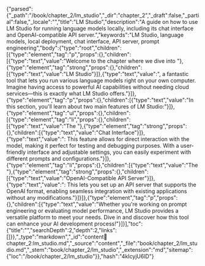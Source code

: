 {"parsed":{"_path":"/book/chapter_2/lm_studio","_dir":"chapter_2","_draft":false,"_partial":false,"_locale":"","title":"LM Studio","description":"A guide on how to use LM Studio for running language models locally, including its chat interface and OpenAI-compatible API server.","keywords":"LM Studio, language models, local deployment, chat interface, API server, prompt engineering","body":{"type":"root","children":[{"type":"element","tag":"p","props":{},"children":[{"type":"text","value":"Welcome to the chapter where we dive into "},{"type":"element","tag":"strong","props":{},"children":[{"type":"text","value":"LM Studio"}]},{"type":"text","value":", a fantastic tool that lets you run various language models right on your own computer. Imagine having access to powerful AI capabilities without needing cloud services—this is exactly what LM Studio offers."}]},{"type":"element","tag":"p","props":{},"children":[{"type":"text","value":"In this section, you'll learn about two main features of LM Studio:"}]},{"type":"element","tag":"ul","props":{},"children":[{"type":"element","tag":"li","props":{},"children":[{"type":"text","value":"The "},{"type":"element","tag":"strong","props":{},"children":[{"type":"text","value":"Chat Interface"}]},{"type":"text","value":": This feature allows for direct interaction with the model, making it perfect for testing and debugging purposes. With a user-friendly interface and adjustable settings, you can easily experiment with different prompts and configurations."}]},{"type":"element","tag":"li","props":{},"children":[{"type":"text","value":"The "},{"type":"element","tag":"strong","props":{},"children":[{"type":"text","value":"OpenAI-Compatible API Server"}]},{"type":"text","value":": This lets you set up an API server that supports the OpenAI format, enabling seamless integration with existing applications without any modifications."}]}]},{"type":"element","tag":"p","props":{},"children":[{"type":"text","value":"Whether you're working on prompt engineering or evaluating model performance, LM Studio provides a versatile platform to meet your needs. Dive in and discover how this tool can enhance your AI development process!"}]}],"toc":{"title":"","searchDepth":2,"depth":2,"links":[]}},"_type":"markdown","_id":"content:book:chapter_2:lm_studio.md","_source":"content","_file":"book/chapter_2/lm_studio.md","_stem":"book/chapter_2/lm_studio","_extension":"md","sitemap":{"loc":"/book/chapter_2/lm_studio"}},"hash":"4kIcyjU6lD"}